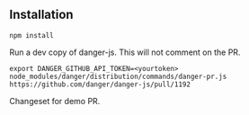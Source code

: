 ## Installation
```
npm install
```

Run a dev copy of danger-js. This will not comment on the PR.
```
export DANGER_GITHUB_API_TOKEN=<yourtoken>
node_modules/danger/distribution/commands/danger-pr.js https://github.com/danger/danger-js/pull/1192
```

Changeset for demo PR.